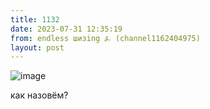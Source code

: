```yaml
---
title: 1132
date: 2023-07-31 12:35:19
from: endless шизing ⍼ (channel1162404975)
layout: post
---
```


![image](photos/photo_154@31-07-2023_12-35-19.jpg)

как назовём?
